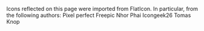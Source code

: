 Icons reflected on this page were imported from FlatIcon. In particular, from the following authors:
Pixel perfect
Freepic
Nhor Phai
Icongeek26
Tomas Knop